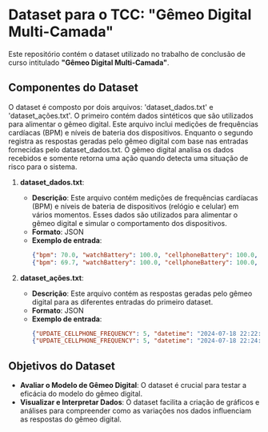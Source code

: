 # Dataset para o TCC: "Gêmeo Digital Multi-Camada"

Este repositório contém o dataset utilizado no trabalho de conclusão de curso intitulado **"Gêmeo Digital Multi-Camada"**.

## Componentes do Dataset

O dataset é composto por dois arquivos: 'dataset_dados.txt' e 'dataset_ações.txt'. O primeiro contém dados sintéticos que são utilizados para alimentar o gêmeo digital. Este arquivo inclui medições de frequências cardíacas (BPM) e níveis de bateria dos dispositivos. Enquanto o segundo registra as respostas geradas pelo gêmeo digital com base nas entradas fornecidas pelo dataset_dados.txt. O gêmeo digital analisa os dados recebidos e somente retorna uma ação quando detecta uma situação de risco para o sistema.

1. **dataset_dados.txt**:
   - **Descrição**: Este arquivo contém medições de frequências cardíacas (BPM) e níveis de bateria de dispositivos (relógio e celular) em vários momentos. Esses dados são utilizados para alimentar o gêmeo digital e simular o comportamento dos dispositivos.
   - **Formato**: JSON
   - **Exemplo de entrada**:
     ```json
     {"bpm": 70.0, "watchBattery": 100.0, "cellphoneBattery": 100.0, "datetime": "2024-07-18 19:30:56"}
     {"bpm": 69.7, "watchBattery": 100.0, "cellphoneBattery": 100.0, "datetime": "2024-07-18 19:31:26"}
     ```

2. **dataset_ações.txt**:
   - **Descrição**: Este arquivo contém as respostas geradas pelo gêmeo digital para as diferentes entradas do primeiro dataset.
   - **Formato**: JSON
   - **Exemplo de entrada**:
     ```json
     {"UPDATE_CELLPHONE_FREQUENCY": 5, "datetime": "2024-07-18 22:22:26", "timeDiff": "0:0:3:17"}
     {"UPDATE_CELLPHONE_FREQUENCY": 5, "datetime": "2024-07-18 22:24:56", "timeDiff": "0:0:1:339"}
     ```

## Objetivos do Dataset

- **Avaliar o Modelo de Gêmeo Digital**: O dataset é crucial para testar a eficácia do modelo do gêmeo digital.
- **Visualizar e Interpretar Dados**: O dataset facilita a criação de gráficos e análises para compreender como as variações nos dados influenciam as respostas do gêmeo digital.
